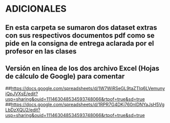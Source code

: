 # ADICIONALES

## En esta carpeta se sumaron dos dataset extras con sus respectivos documentos pdf como se pide en la consigna de entrega aclarada por el profesor en las clases 

## Versión en línea de los dos archivo Excel (Hojas de cálculo de Google) para comentar

##https://docs.google.com/spreadsheets/d/1W7WiRSeGL9taZTIq6LVemunyiQpJVXsE/edit?usp=sharing&ouid=111463048534593748066&rtpof=true&sd=true
##https://docs.google.com/spreadsheets/d/1RPR7G4DKj760nlDNYaJsH5VgLbDzXQU2/edit?usp=sharing&ouid=111463048534593748066&rtpof=true&sd=true
